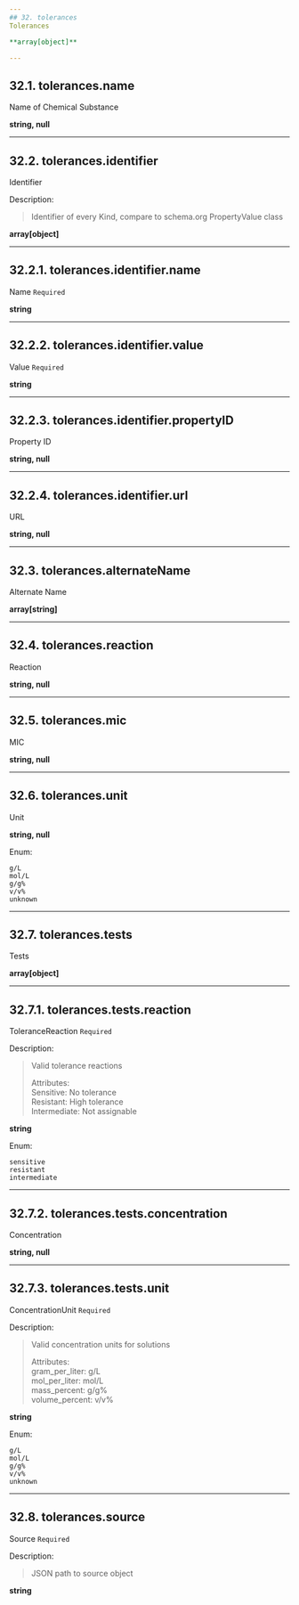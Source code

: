 ```yaml
---
## 32. tolerances
Tolerances  

**array[object]**

---
```

## 32.1. tolerances.name
Name of Chemical Substance  

**string, null**

---
## 32.2. tolerances.identifier
Identifier  

Description:
> Identifier of every Kind, compare to schema.org PropertyValue class  

**array[object]**

---
## 32.2.1. tolerances.identifier.name
Name  `Required`

**string**

---
## 32.2.2. tolerances.identifier.value
Value  `Required`

**string**

---
## 32.2.3. tolerances.identifier.propertyID
Property ID  

**string, null**

---
## 32.2.4. tolerances.identifier.url
URL  

**string, null**

---
## 32.3. tolerances.alternateName
Alternate Name  

**array[string]**

---
## 32.4. tolerances.reaction
Reaction  

**string, null**

---
## 32.5. tolerances.mic
MIC  

**string, null**

---
## 32.6. tolerances.unit
Unit  

**string, null**

Enum:

	g/L
	mol/L
	g/g%
	v/v%
	unknown

---
## 32.7. tolerances.tests
Tests  

**array[object]**

---
## 32.7.1. tolerances.tests.reaction
ToleranceReaction  `Required`

Description:
> Valid tolerance reactions  
>  
> Attributes:  
>     Sensitive: No tolerance  
>     Resistant: High tolerance  
>     Intermediate: Not assignable  

**string**

Enum:

	sensitive
	resistant
	intermediate

---
## 32.7.2. tolerances.tests.concentration
Concentration  

**string, null**

---
## 32.7.3. tolerances.tests.unit
ConcentrationUnit  `Required`

Description:
> Valid concentration units for solutions  
>  
> Attributes:  
>     gram_per_liter: g/L  
>     mol_per_liter: mol/L  
>     mass_percent: g/g%  
>     volume_percent: v/v%  

**string**

Enum:

	g/L
	mol/L
	g/g%
	v/v%
	unknown

---
## 32.8. tolerances.source
Source  `Required`

Description:
> JSON path to source object  

**string**
